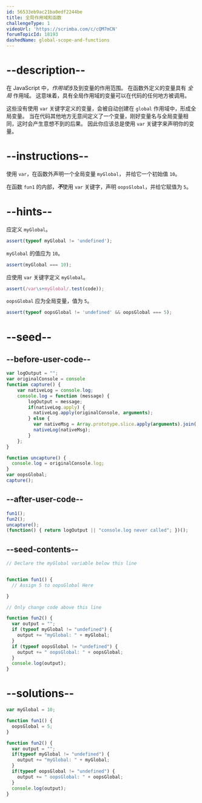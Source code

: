 ```yaml
---
id: 56533eb9ac21ba0edf2244be
title: 全局作用域和函数
challengeType: 1
videoUrl: 'https://scrimba.com/c/cQM7mCN'
forumTopicId: 18193
dashedName: global-scope-and-functions
---
```


# --description--

在 JavaScript 中，<dfn>作用域</dfn>涉及到变量的作用范围。 在函数外定义的变量具有 <dfn>全局</dfn> 作用域。 这意味着，具有全局作用域的变量可以在代码的任何地方被调用。

这些没有使用 `var` 关键字定义的变量，会被自动创建在 `global` 作用域中，形成全局变量。 当在代码其他地方无意间定义了一个变量，刚好变量名与全局变量相同，这时会产生意想不到的后果。 因此你应该总是使用 `var` 关键字来声明你的变量。

# --instructions--

使用 `var`，在函数外声明一个全局变量 `myGlobal`， 并给它一个初始值 `10`。

在函数 `fun1` 的内部，***不***使用 `var` 关键字，声明 `oopsGlobal`，并给它赋值为 `5`。

# --hints--

应定义 `myGlobal`。

```js
assert(typeof myGlobal != 'undefined');
```

`myGlobal` 的值应为 `10`。

```js
assert(myGlobal === 10);
```

应使用 `var` 关键字定义 `myGlobal`。

```js
assert(/var\s+myGlobal/.test(code));
```

`oopsGlobal` 应为全局变量，值为 `5`。

```js
assert(typeof oopsGlobal != 'undefined' && oopsGlobal === 5);
```

# --seed--

## --before-user-code--

```js
var logOutput = "";
var originalConsole = console
function capture() {
    var nativeLog = console.log;
    console.log = function (message) {
        logOutput = message;
        if(nativeLog.apply) {
          nativeLog.apply(originalConsole, arguments);
        } else {
          var nativeMsg = Array.prototype.slice.apply(arguments).join(' ');
          nativeLog(nativeMsg);
        }
    };
}

function uncapture() {
  console.log = originalConsole.log;
}
var oopsGlobal;
capture();
```

## --after-user-code--

```js
fun1();
fun2();
uncapture();
(function() { return logOutput || "console.log never called"; })();
```

## --seed-contents--

```js
// Declare the myGlobal variable below this line


function fun1() {
  // Assign 5 to oopsGlobal Here

}

// Only change code above this line

function fun2() {
  var output = "";
  if (typeof myGlobal != "undefined") {
    output += "myGlobal: " + myGlobal;
  }
  if (typeof oopsGlobal != "undefined") {
    output += " oopsGlobal: " + oopsGlobal;
  }
  console.log(output);
}
```

# --solutions--

```js
var myGlobal = 10;

function fun1() {
  oopsGlobal = 5;
}

function fun2() {
  var output = "";
  if(typeof myGlobal != "undefined") {
    output += "myGlobal: " + myGlobal;
  }
  if(typeof oopsGlobal != "undefined") {
    output += " oopsGlobal: " + oopsGlobal;
  }
  console.log(output);
}
```
